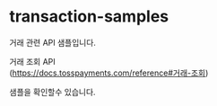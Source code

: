# transaction-samples

거래 관련 API 샘플입니다.

거래 조회 API  
(https://docs.tosspayments.com/reference#거래-조회)

샘플을 확인할수 있습니다.
